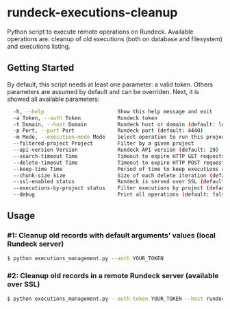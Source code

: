 # rundeck-executions-cleanup

Python script to execute remote operations on Rundeck. Available operations are: cleanup of old executions (both on database and filesystem) and executions listing.

## Getting Started

By default, this script needs at least one parameter: a valid token. Others parameters are assumed by default and can be overriden. Next, it is showed all available parameters:

```sh
  -h, --help                        Show this help message and exit
  -a Token, --auth Token            Rundeck token
  -t Domain, --host Domain          Rundeck host or domain (default: localhost)
  -p Port, --port Port              Rundeck port (default: 4440)
  -m Mode, --execution-mode Mode    Select operation to run this project (default: cleanup)
  --filtered-project Project        Filter by a given project
  --api-version Version             Rundeck API version (default: 19)
  --search-timeout Time             Timeout to expire HTTP GET requests (default: 60)
  --delete-timeout Time             Timeout to expire HTTP POST requests (default: 300)
  --keep-time Time                  Period of time to keep executions records (default: 30d)
  --chunk-size Size                 Size of each delete iteration (default: 200)
  --ssl-enabled status              Rundeck is served over SSL (default: false)
  --executions-by-project status    Filter executions by project (default: true)
  --debug                           Print all operations (default: false)
```

## Usage

### **#1:** Cleanup old records with default arguments' values (local Rundeck server)

```sh
$ python executions_management.py --auth YOUR_TOKEN
```

### **#2:** Cleanup old records in a remote Rundeck server (available over SSL)

```sh
$ python executions_management.py --auth-token YOUR_TOKEN --host rundeck.domain.com --port 443 --ssl-enabled
```